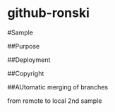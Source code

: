 # github-ronski
#Sample

##Purpose

##Deployment

##Copyright

##AUtomatic merging of branches 

from remote to local 
2nd sample 

